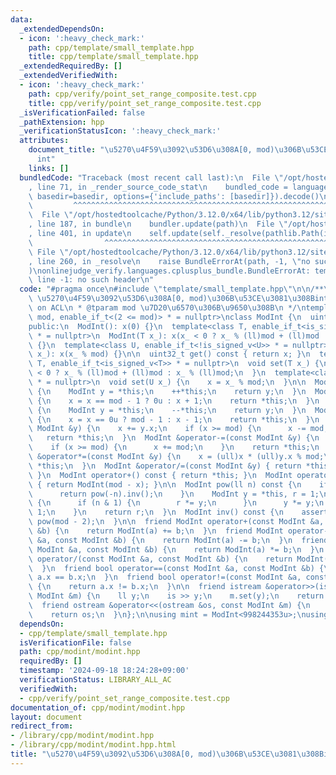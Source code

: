 ```yaml
---
data:
  _extendedDependsOn:
  - icon: ':heavy_check_mark:'
    path: cpp/template/small_template.hpp
    title: cpp/template/small_template.hpp
  _extendedRequiredBy: []
  _extendedVerifiedWith:
  - icon: ':heavy_check_mark:'
    path: cpp/verify/point_set_range_composite.test.cpp
    title: cpp/verify/point_set_range_composite.test.cpp
  _isVerificationFailed: false
  _pathExtension: hpp
  _verificationStatusIcon: ':heavy_check_mark:'
  attributes:
    document_title: "\u5270\u4F59\u3092\u53D6\u308A[0, mod)\u306B\u53CE\u3081\u308B\
      int"
    links: []
  bundledCode: "Traceback (most recent call last):\n  File \"/opt/hostedtoolcache/Python/3.12.0/x64/lib/python3.12/site-packages/onlinejudge_verify/documentation/build.py\"\
    , line 71, in _render_source_code_stat\n    bundled_code = language.bundle(stat.path,\
    \ basedir=basedir, options={'include_paths': [basedir]}).decode()\n          \
    \         ^^^^^^^^^^^^^^^^^^^^^^^^^^^^^^^^^^^^^^^^^^^^^^^^^^^^^^^^^^^^^^^^^^^^^^^^^^^^^^^^^\n\
    \  File \"/opt/hostedtoolcache/Python/3.12.0/x64/lib/python3.12/site-packages/onlinejudge_verify/languages/cplusplus.py\"\
    , line 187, in bundle\n    bundler.update(path)\n  File \"/opt/hostedtoolcache/Python/3.12.0/x64/lib/python3.12/site-packages/onlinejudge_verify/languages/cplusplus_bundle.py\"\
    , line 401, in update\n    self.update(self._resolve(pathlib.Path(included), included_from=path))\n\
    \                ^^^^^^^^^^^^^^^^^^^^^^^^^^^^^^^^^^^^^^^^^^^^^^^^^^^^^^^^^\n \
    \ File \"/opt/hostedtoolcache/Python/3.12.0/x64/lib/python3.12/site-packages/onlinejudge_verify/languages/cplusplus_bundle.py\"\
    , line 260, in _resolve\n    raise BundleErrorAt(path, -1, \"no such header\"\
    )\nonlinejudge_verify.languages.cplusplus_bundle.BundleErrorAt: template/small_template.hpp:\
    \ line -1: no such header\n"
  code: "#pragma once\n#include \"template/small_template.hpp\"\n\n/**\n * @brief\
    \ \u5270\u4F59\u3092\u53D6\u308A[0, mod)\u306B\u53CE\u3081\u308Bint\n * based\
    \ on ACL\n * @tparam mod \u7D20\u6570\u306B\u9650\u308B\n */\ntemplate<uint32_t\
    \ mod, enable_if_t<(2 <= mod)> * = nullptr>\nclass ModInt {\n  uint32_t x;\n\n\
    public:\n  ModInt(): x(0) {}\n  template<class T, enable_if_t<is_signed_v<T>>\
    \ * = nullptr>\n  ModInt(T x_): x(x_ < 0 ? x_ % (ll)mod + (ll)mod : x_ % (ll)mod)\
    \ {}\n  template<class U, enable_if_t<!is_signed_v<U>> * = nullptr>\n  ModInt(U\
    \ x_): x(x_ % mod) {}\n\n  uint32_t get() const { return x; }\n  template<class\
    \ T, enable_if_t<is_signed_v<T>> * = nullptr>\n  void set(T x_) {\n    x = x_\
    \ < 0 ? x_ % (ll)mod + (ll)mod : x_ % (ll)mod;\n  }\n  template<class U, enable_if_t<!is_signed_v<U>>\
    \ * = nullptr>\n  void set(U x_) {\n    x = x_ % mod;\n  }\n\n  ModInt operator++(int)\
    \ {\n    ModInt y = *this;\n    ++*this;\n    return y;\n  }\n  ModInt &operator++()\
    \ {\n    x = x == mod - 1 ? 0u : x + 1;\n    return *this;\n  }\n  ModInt operator--(int)\
    \ {\n    ModInt y = *this;\n    --*this;\n    return y;\n  }\n  ModInt &operator--()\
    \ {\n    x = x == 0u ? mod - 1 : x - 1;\n    return *this;\n  }\n  ModInt &operator+=(const\
    \ ModInt &y) {\n    x += y.x;\n    if (x >= mod) {\n      x -= mod;\n    }\n \
    \   return *this;\n  }\n  ModInt &operator-=(const ModInt &y) {\n    x -= y.x;\n\
    \    if (x >= mod) {\n      x += mod;\n    }\n    return *this;\n  }\n  ModInt\
    \ &operator*=(const ModInt &y) {\n    x = (ull)x * (ull)y.x % mod;\n    return\
    \ *this;\n  }\n  ModInt &operator/=(const ModInt &y) { return *this *= y.inv();\
    \ }\n  ModInt operator+() const { return *this; }\n  ModInt operator-() const\
    \ { return ModInt(mod - x); }\n\n  ModInt pow(ll n) const {\n    if (n < 0) {\n\
    \      return pow(-n).inv();\n    }\n    ModInt y = *this, r = 1;\n    while (n)\
    \ {\n      if (n & 1) {\n        r *= y;\n      }\n      y *= y;\n      n >>=\
    \ 1;\n    }\n    return r;\n  }\n  ModInt inv() const {\n    assert(x);\n    return\
    \ pow(mod - 2);\n  }\n\n  friend ModInt operator+(const ModInt &a, const ModInt\
    \ &b) {\n    return ModInt(a) += b;\n  }\n  friend ModInt operator-(const ModInt\
    \ &a, const ModInt &b) {\n    return ModInt(a) -= b;\n  }\n  friend ModInt operator*(const\
    \ ModInt &a, const ModInt &b) {\n    return ModInt(a) *= b;\n  }\n  friend ModInt\
    \ operator/(const ModInt &a, const ModInt &b) {\n    return ModInt(a) /= b;\n\
    \  }\n  friend bool operator==(const ModInt &a, const ModInt &b) {\n    return\
    \ a.x == b.x;\n  }\n  friend bool operator!=(const ModInt &a, const ModInt &b)\
    \ {\n    return a.x != b.x;\n  }\n\n  friend istream &operator>>(istream &is,\
    \ ModInt &m) {\n    ll y;\n    is >> y;\n    m.set(y);\n    return is;\n  }\n\
    \  friend ostream &operator<<(ostream &os, const ModInt &m) {\n    os << m.x;\n\
    \    return os;\n  }\n};\n\nusing mint = ModInt<998244353u>;\nusing mint17 = ModInt<1000000007u>;"
  dependsOn:
  - cpp/template/small_template.hpp
  isVerificationFile: false
  path: cpp/modint/modint.hpp
  requiredBy: []
  timestamp: '2024-09-18 18:24:28+09:00'
  verificationStatus: LIBRARY_ALL_AC
  verifiedWith:
  - cpp/verify/point_set_range_composite.test.cpp
documentation_of: cpp/modint/modint.hpp
layout: document
redirect_from:
- /library/cpp/modint/modint.hpp
- /library/cpp/modint/modint.hpp.html
title: "\u5270\u4F59\u3092\u53D6\u308A[0, mod)\u306B\u53CE\u3081\u308Bint"
---
```

